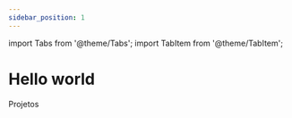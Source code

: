 ```yaml
---
sidebar_position: 1
---
```


import Tabs from '@theme/Tabs';
import TabItem from '@theme/TabItem';

# Hello world

Projetos

